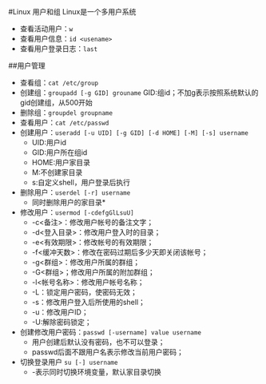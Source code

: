 #Linux 用户和组
Linux是一个多用户系统

+ 查看活动用户：`w`
+ 查看用户信息：`id <usename>`
+ 查看用户登录日志：`last`

##用户管理
+ 查看组：`cat /etc/group`
+ 创建组：`groupadd [-g GID] grouname` GID:组id；不加g表示按照系统默认的gid创建组，从500开始
+ 删除组：`groupdel groupname`
+ 查看用户：`cat /etc/passwd`
+ 创建用户：`useradd [-u UID] [-g GID] [-d HOME] [-M] [-s] username`
    * UID:用户id
    * GID:用户所在组id
    * HOME:用户家目录
    * M:不创建家目录
    * s:自定义shell，用户登录后执行
+ 删除用户：`userdel [-r] username`
    * 同时删除用户的家目录*
+ 修改用户：`usermod [-cdefgGlLsuU]`
    * -c<备注>：修改用户帐号的备注文字；
    * -d<登入目录>：修改用户登入时的目录； 
    * -e<有效期限>：修改帐号的有效期限； 
    * -f<缓冲天数>：修改在密码过期后多少天即关闭该帐号； 
    * -g<群组>：修改用户所属的群组； 
    * -G<群组>；修改用户所属的附加群组； 
    * -l<帐号名称>：修改用户帐号名称； 
    * -L：锁定用户密码，使密码无效； 
    * -s：修改用户登入后所使用的shell； 
    * -u：修改用户ID； 
    * -U:解除密码锁定；
+ 创建修改用户密码：`passwd [-username] value username`
    * 用户创建后默认没有密码，也不可以登录；
    * passwd后面不跟用户名表示修改当前用户密码；
+ 切换登录用户 `su [-] username`
    * -表示同时切换环境变量，默认家目录切换
